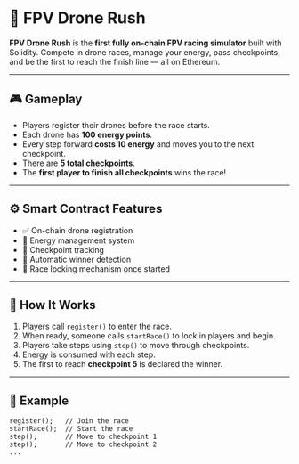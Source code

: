 # 🚀 FPV Drone Rush      
        
**FPV Drone Rush** is the **first fully on-chain FPV racing simulator** built with Solidity. Compete in drone races, manage your energy, pass checkpoints, and be the first to reach the finish line — all on Ethereum. 
        
---       
    
## 🎮 Gameplay        
    
- Players register their drones before the race starts.      
- Each drone has **100 energy points**.       
- Every step forward **costs 10 energy** and moves you to the next checkpoint.     
- There are **5 total checkpoints**.    
- The **first player to finish all checkpoints** wins the race!     
          
---   
    
## ⚙️ Smart Contract Features      
  
- ✅ On-chain drone registration    
- 🔋 Energy management system   
- 🏁 Checkpoint tracking       
- 👑 Automatic winner detection 
- 🛑 Race locking mechanism once started  
  
---     
     
## 🧠 How It Works
 
1. Players call `register()` to enter the race. 
2. When ready, someone calls `startRace()` to lock in players and begin.    
3. Players take steps using `step()` to move through checkpoints. 
4. Energy is consumed with each step. 
5. The first to reach **checkpoint 5** is declared the winner. 

---   

## 🧪 Example

```solidity
register();   // Join the race
startRace();  // Start the race
step();       // Move to checkpoint 1
step();       // Move to checkpoint 2
...
